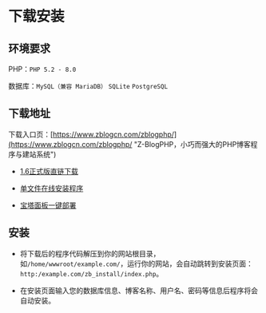 # 下载安装

## 环境要求

PHP：`PHP 5.2 - 8.0`

数据库：`MySQL（兼容 MariaDB）` `SQLite` `PostgreSQL`


## 下载地址

下载入口页：[https://www.zblogcn.com/zblogphp/](https://www.zblogcn.com/zblogphp/ "Z-BlogPHP，小巧而强大的PHP博客程序与建站系统")

- [1.6正式版直链下载](https://www.zblogcn.com/program/zblogphp16/ "Z-BlogPHP 1.6 Valyria 正式版")

- [单文件在线安装程序](http://bbs.zblogcn.com/thread-84444-1-1.html "Z-BlogPHP在线安装程序")

- [宝塔面板一键部署](https://blog.zblogcn.com/2017/08/11/95/ "菠萝阁-使用宝塔面板一键部署Z-BlogPHP")

## 安装
- 将下载后的程序代码解压到你的网站根目录，如`/home/wwwroot/example.com/`，运行你的网站，会自动跳转到安装页面：`http:/example.com/zb_install/index.php`。

- 在安装页面输入您的数据库信息、博客名称、用户名、密码等信息后程序将会自动安装。

